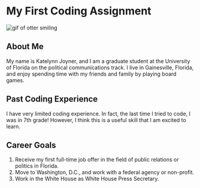 # My First Coding Assignment
![gif of otter smiling](https://media.giphy.com/media/26gssIytJvy1b1THO/giphy.gif)
## About Me ##
My name is Katelynn Joyner, and I am a graduate student at the University of Florida on the political communications track. I live in Gainesville, Florida, and enjoy spending time with my friends and family by playing board games.
## Past Coding Experience ##
I have very limited coding experience. In fact, the last time I tried to code, I was in 7th grade! However, I think this is a useful skill that I am excited to learn.
## Career Goals ##
1. Receive my first full-time job offer in the field of public relations or politics in Florida.
2. Move to Washington, D.C., and work with a federal agency or non-profit. 
3. Work in the White House as White House Press Secretary.